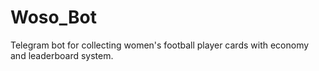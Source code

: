 # Woso_Bot
Telegram bot for collecting women's football player cards with economy and leaderboard system.
